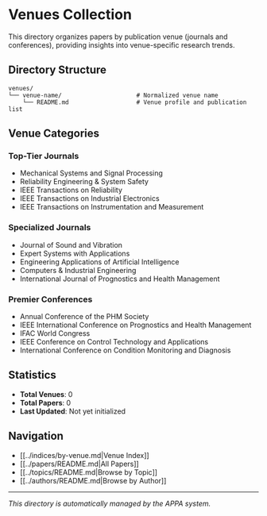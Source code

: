 # Venues Collection

This directory organizes papers by publication venue (journals and conferences), providing insights into venue-specific research trends.

## Directory Structure

```
venues/
└── venue-name/                     # Normalized venue name
    └── README.md                   # Venue profile and publication list
```

## Venue Categories

### Top-Tier Journals
- Mechanical Systems and Signal Processing
- Reliability Engineering & System Safety
- IEEE Transactions on Reliability
- IEEE Transactions on Industrial Electronics
- IEEE Transactions on Instrumentation and Measurement

### Specialized Journals
- Journal of Sound and Vibration
- Expert Systems with Applications
- Engineering Applications of Artificial Intelligence
- Computers & Industrial Engineering
- International Journal of Prognostics and Health Management

### Premier Conferences
- Annual Conference of the PHM Society
- IEEE International Conference on Prognostics and Health Management
- IFAC World Congress
- IEEE Conference on Control Technology and Applications
- International Conference on Condition Monitoring and Diagnosis

## Statistics

- **Total Venues**: 0
- **Total Papers**: 0
- **Last Updated**: Not yet initialized

## Navigation

- [[../indices/by-venue.md|Venue Index]]
- [[../papers/README.md|All Papers]]
- [[../topics/README.md|Browse by Topic]]
- [[../authors/README.md|Browse by Author]]

---

*This directory is automatically managed by the APPA system.*
